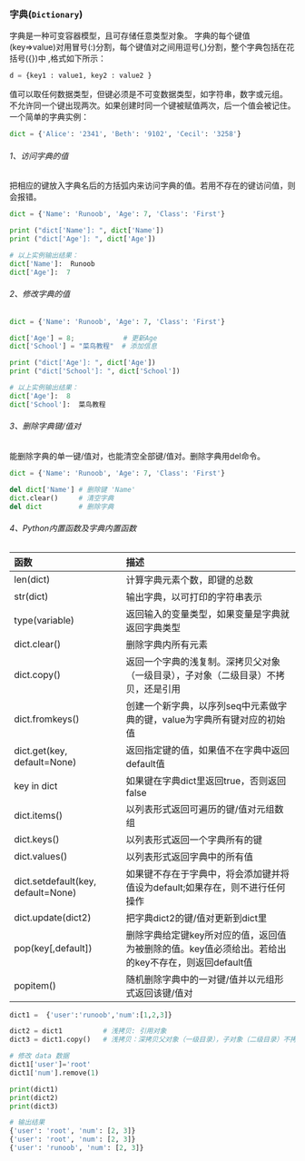 ### 字典(```Dictionary```)

字典是一种可变容器模型，且可存储任意类型对象。
字典的每个键值(key=>value)对用冒号(:)分割，每个键值对之间用逗号(,)分割，整个字典包括在花括号({})中 ,格式如下所示：
```python
d = {key1 : value1, key2 : value2 }
```

值可以取任何数据类型，但键必须是不可变数据类型，如字符串，数字或元组。
不允许同一个键出现两次。如果创建时同一个键被赋值两次，后一个值会被记住。
一个简单的字典实例：
```python
dict = {'Alice': '2341', 'Beth': '9102', 'Cecil': '3258'}
```

###### 1、访问字典的值
把相应的键放入字典名后的方括弧内来访问字典的值。若用不存在的键访问值，则会报错。

```python
dict = {'Name': 'Runoob', 'Age': 7, 'Class': 'First'}

print ("dict['Name']: ", dict['Name'])
print ("dict['Age']: ", dict['Age'])

# 以上实例输出结果：
dict['Name']:  Runoob
dict['Age']:  7
```

###### 2、修改字典的值
```python
dict = {'Name': 'Runoob', 'Age': 7, 'Class': 'First'}

dict['Age'] = 8;            # 更新Age
dict['School'] = "菜鸟教程"  # 添加信息

print ("dict['Age']: ", dict['Age'])
print ("dict['School']: ", dict['School'])

# 以上实例输出结果：
dict['Age']:  8
dict['School']:  菜鸟教程
```

###### 3、删除字典键/值对
能删除字典的单一键/值对，也能清空全部键/值对。删除字典用del命令。

```python
dict = {'Name': 'Runoob', 'Age': 7, 'Class': 'First'}

del dict['Name'] # 删除键 'Name'
dict.clear()     # 清空字典
del dict         # 删除字典
```

###### 4、Python内置函数及字典内置函数

| 函数 | 描述 |
| :--- | :--- |
|len(dict) | 计算字典元素个数，即键的总数|
|str(dict) | 输出字典，以可打印的字符串表示|
|type(variable) | 返回输入的变量类型，如果变量是字典就返回字典类型|
|dict.clear() |删除字典内所有元素|
|dict.copy() |返回一个字典的浅复制。深拷贝父对象（一级目录），子对象（二级目录）不拷贝，还是引用|
|dict.fromkeys() |创建一个新字典，以序列seq中元素做字典的键，value为字典所有键对应的初始值|
|dict.get(key, default=None) |返回指定键的值，如果值不在字典中返回default值|
|key in dict |如果键在字典dict里返回true，否则返回false|
|dict.items() |以列表形式返回可遍历的键/值对元组数组|
|dict.keys() |以列表形式返回一个字典所有的键|
|dict.values() |以列表形式返回字典中的所有值|
|dict.setdefault(key, default=None) |如果键不存在于字典中，将会添加键并将值设为default;如果存在，则不进行任何操作|
|dict.update(dict2) |把字典dict2的键/值对更新到dict里|
|pop(key[,default]) |删除字典给定键key所对应的值，返回值为被删除的值。key值必须给出。若给出的key不存在，则返回default值|
|popitem() |随机删除字典中的一对键/值并以元组形式返回该键/值对|

```python
dict1 =  {'user':'runoob','num':[1,2,3]}

dict2 = dict1          # 浅拷贝: 引用对象
dict3 = dict1.copy()   # 浅拷贝：深拷贝父对象（一级目录），子对象（二级目录）不拷贝，还是引用

# 修改 data 数据
dict1['user']='root'
dict1['num'].remove(1)

print(dict1)
print(dict2)
print(dict3)

# 输出结果
{'user': 'root', 'num': [2, 3]}
{'user': 'root', 'num': [2, 3]}
{'user': 'runoob', 'num': [2, 3]}
```

